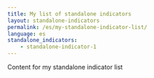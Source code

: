 ```yaml
---
title: My list of standalone indicators
layout: standalone-indicators
permalink: /es/my-standalone-indicator-list/
language: es
standalone_indicators:
    - standalone-indicator-1
---
```

Content for my standalone indicator list
